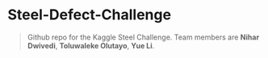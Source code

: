 # Steel-Defect-Challenge
>Github repo for the Kaggle Steel Challenge.
Team members are **Nihar Dwivedi**, **Toluwaleke Olutayo**, **Yue Li**.
